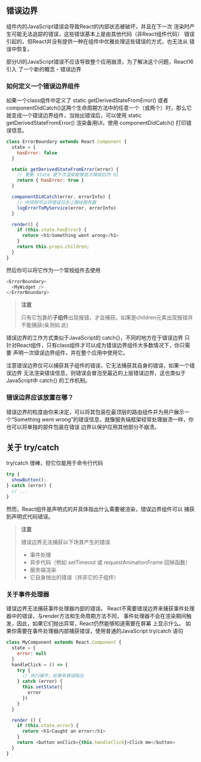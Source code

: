 
## 错误边界

组件内的JavaScript错误会导致React的内部状态被破坏，并且在下一次
渲染时产生可能无法追踪的错误，这些错误基本上是由其他代码（非React组件代码）
错误引起的，但React并没有提供一种在组件中优雅处理这些错误的方式，也无法从
错误中恢复。

部分UI的JavaScript错误不应该导致整个应用崩溃，为了解决这个问题，React16引入
了一个新的概念 - 错误边界

### 如何定义一个错误边界组件

如果一个class组件中定义了 static getDerivedStateFromError() 或者
componentDidCatch()这两个生命周期方法中的任意一个（或两个）时，那么它
就变成一个错误边界组件，当抛出错误后，可以使用 static getDerivedStateFromError()
渲染备用UI，使用 componentDidCatch() 打印错误信息。

```js
class ErrorBoundary extends React.Component {
  state = {
    hasError: false
  }

  static getDerivedStateFromError(error) {
    // 更新 state 使下次渲染能够显示降级后的 UI
    return { hasError: true }
  }

  componentDidCatch(error, errorInfo) {
    // 你同样可以将错误日志上报给服务器
    logErrorToMyService(error, errorInfo)
  }

  render() {
    if (this.state.hasError) {
      return <h1>Something went wrong</h1>
    }
    return this.props.children;
  }
}
```
然后你可以将它作为一个常规组件去使用
```js
<ErrorBoundary>
  <MyWidget />
</ErrorBoundary>
```
> **注意**
>
> 只有它包裹的**子组件**出现报错，才会捕获。如果是children元素出现报错并不能捕获(亲测如  此)

错误边界的工作方式类似于JavaScript的 catch{}，不同的地方在于错误边界
只针对React组件，只有class组件才可以成为错误边界组件大多数情况下，你只需要
声明一次错误边界组件，并在整个应用中使用它。

注意错误边界仅可以捕获其子组件的错误，它无法捕获其自身的错误，如果一个错误边界
无法渲染错误信息，则错误会冒泡至最近的上层错误边界，这也类似于JavaScript中
catch{} 的工作机制。

### 错误边界应该放置在哪？

错误边界的粒度由你来决定，可以将其包装在最顶层的路由组件并为用户展示一个“Something
went wrong”的错误信息，就像服务端框架经常处理崩溃一样，你也可以将单独的部件包装在错误
边界以保护应用其他部分不崩溃。

## 关于 try/catch

try/catch 很棒，但它仅能用于命令行代码
```js
try {
  showButton();
} catch (error) {
  // ...
}
```
然而，React组件是声明式的并具体指出什么需要被渲染，错误边界组件可以
捕获到声明式代码错误。

> **注意**
>
> 错误边界无法捕获以下场景产生的错误
> 
> - 事件处理
> - 异步代码（例如 setTimeout 或 requestAnimationFrame 回掉函数）
> - 服务端渲染
> - 它自身抛出的错误（并非它的子组件）

### 关于事件处理器

错误边界无法捕获事件处理器内部的错误。
React不需要错误边界来捕获事件处理器中的错误，与render方法和生命周期方法不同，
事件处理器不会在渲染期间触发，因此，如果它们抛出异常，React仍然能够知道需要在屏幕
上显示什么。
如果你需要在事件处理器内部捕获错误，使用普通的JavaScript try/catch 语句

```js
class MyComponent extends React.Component {
  state = {
    error: null
  }
  handleClick = () => {
    try {
      // 执行操作，如果有错误抛出
    } catch (error) {
      this.setState({
        error
      })
    }
  }

  render () {
    if (this.state.error) {
      return <h1>Caught an error</h1>
    }
    return <button onClick={this.handleClick}>Click me</button>
  }
}
```

